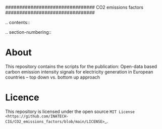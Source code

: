 ################################
CO2 emissions factors
################################

.. contents::

.. section-numbering::


About
=====

This repository contains the scripts for the publication:
Open-data based carbon emission intensity signals for electricity generation in European countries – top down vs. bottom up approach



Licence
=======

This repository is licensed under the open source `MIT License <https://github.com/INATECH-CIG/CO2_emissions_factors/blob/main/LICENSE>`_.